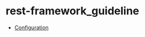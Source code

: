 # rest-framework_guideline



- [Configuration](https://github.com/chanawit-k/rest-framework_guideline/commit/c71870a566c26703f805c4a485df15271f6f3068)